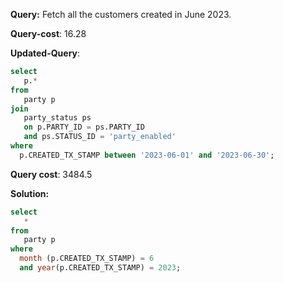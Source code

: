 **Query:** Fetch all the customers created in June 2023.

**Query-cost**: 16.28

**Updated-Query**:
```sql
select
   p.*
from 
   party p
join 
   party_status ps 
   on p.PARTY_ID = ps.PARTY_ID
   and ps.STATUS_ID = 'party_enabled'
where 
  p.CREATED_TX_STAMP between '2023-06-01' and '2023-06-30';
```
**Query cost**: 3484.5

**Solution:**

```sql
select
   *
from 
   party p
where 
  month (p.CREATED_TX_STAMP) = 6
  and year(p.CREATED_TX_STAMP) = 2023;
